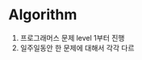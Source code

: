 # Algorithm

1. 프로그래머스 문제 level 1부터 진행
2. 일주일동안 한 문제에 대해서 각각 다르
<!--stackedit_data:
eyJoaXN0b3J5IjpbMjc2Mjc4NTY2XX0=
-->